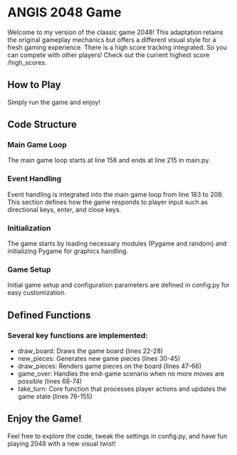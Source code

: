 # ANGIS 2048 Game
Welcome to my version of the classic game 2048! This adaptation retains the original gameplay mechanics but offers a different visual style for a fresh gaming experience. There is a high score tracking integrated. So you can compete with other players! Check out the current highest score /high_scores. 

## How to Play
Simply run the game and enjoy!

## Code Structure
### Main Game Loop
The main game loop starts at line 158 and ends at line 215 in main.py.

### Event Handling
Event handling is integrated into the main game loop from line 183 to 208. This section defines how the game responds to player input such as directional keys, enter, and close keys.

### Initialization
The game starts by loading necessary modules (Pygame and random) and initializing Pygame for graphics handling.

### Game Setup
Initial game setup and configuration parameters are defined in config.py for easy customization.


## Defined Functions
### Several key functions are implemented:
- draw_board: Draws the game board (lines 22-28)
- new_pieces: Generates new game pieces (lines 30-45)
- draw_pieces: Renders game pieces on the board (lines 47-66)
- game_over: Handles the end-game scenario when no more moves are possible (lines 68-74)
- take_turn: Core function that processes player actions and updates the game state (lines 76-155)

## Enjoy the Game!
Feel free to explore the code, tweak the settings in config.py, and have fun playing 2048 with a new visual twist!
